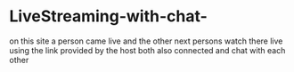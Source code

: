 # LiveStreaming-with-chat-
on this site a person came live and the other next persons watch there live using the link provided by the host both also connected and chat with each other 
